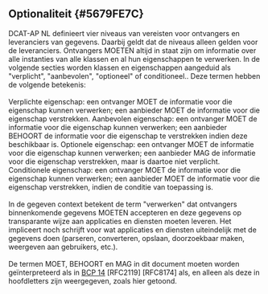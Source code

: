 ## Optionaliteit {#5679FE7C}
DCAT-AP NL definieert vier niveaus van vereisten voor ontvangers en leveranciers van gegevens. Daarbij geldt dat de niveaus alleen gelden voor de leveranciers. Ontvangers MOETEN altijd in staat zijn om informatie over alle instanties van alle klassen en al hun eigenschappen te verwerken. In de volgende secties worden klassen en eigenschappen aangeduid als "verplicht", "aanbevolen", "optioneel" of conditioneel.. Deze termen hebben de volgende betekenis:
<br/>
<br/>
Verplichte eigenschap: een ontvanger MOET de informatie voor die eigenschap kunnen verwerken; een aanbieder MOET de informatie voor die eigenschap verstrekken.
Aanbevolen eigenschap: een ontvanger MOET de informatie voor die eigenschap kunnen verwerken; een aanbieder BEHOORT de informatie voor die eigenschap te verstrekken indien deze beschikbaar is.
Optionele eigenschap: een ontvanger MOET de informatie voor die eigenschap kunnen verwerken; een aanbieder MAG de informatie voor die eigenschap verstrekken, maar is daartoe niet verplicht.
Conditionele eigenschap: een ontvanger MOET de informatie voor die eigenschap kunnen verwerken; een aanbieder MOET de informatie voor die eigenschap verstrekken, indien de conditie van toepassing is.
<br/>
<br/>
In de gegeven context betekent de term "verwerken" dat ontvangers binnenkomende gegevens MOETEN accepteren en deze gegevens op transparante wijze aan applicaties en diensten moeten leveren. Het impliceert noch schrijft voor wat applicaties en diensten uiteindelijk met de gegevens doen (parseren, converteren, opslaan, doorzoekbaar maken, weergeven aan gebruikers, etc.).
<br/>
<br/>
De termen MOET, BEHOORT en MAG in dit document moeten worden geïnterpreteerd als in <a href='https://www.rfc-editor.org/info/bcp14' target='_blank'>BCP 14</a> [RFC2119] [RFC8174] als, en alleen als deze in hoofdletters zijn weergegeven, zoals hier getoond.
